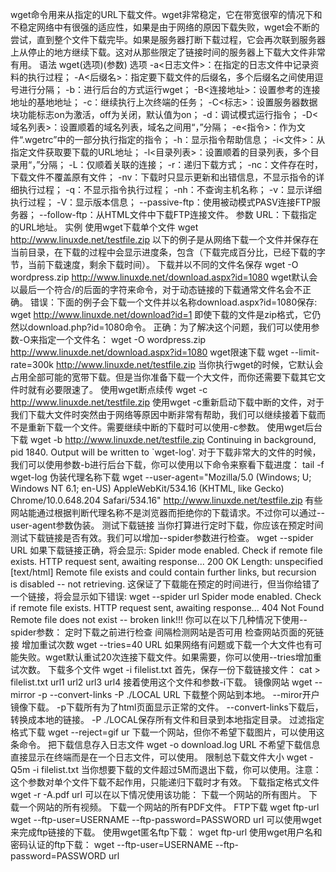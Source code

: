 wget命令用来从指定的URL下载文件。wget非常稳定，它在带宽很窄的情况下和不稳定网络中有很强的适应性，如果是由于网络的原因下载失败，wget会不断的尝试，直到整个文件下载完毕。如果是服务器打断下载过程，它会再次联到服务器上从停止的地方继续下载。这对从那些限定了链接时间的服务器上下载大文件非常有用。 语法 wget(选项)(参数) 选项 -a<日志文件>：在指定的日志文件中记录资料的执行过程； -A<后缀名>：指定要下载文件的后缀名，多个后缀名之间使用逗号进行分隔； -b：进行后台的方式运行wget； -B<连接地址>：设置参考的连接地址的基地地址； -c：继续执行上次终端的任务； -C<标志>：设置服务器数据块功能标志on为激活，off为关闭，默认值为on； -d：调试模式运行指令； -D<域名列表>：设置顺着的域名列表，域名之间用“，”分隔； -e<指令>：作为文件“.wgetrc”中的一部分执行指定的指令； -h：显示指令帮助信息； -i<文件>：从指定文件获取要下载的URL地址； -l<目录列表>：设置顺着的目录列表，多个目录用“，”分隔； -L：仅顺着关联的连接； -r：递归下载方式； -nc：文件存在时，下载文件不覆盖原有文件； -nv：下载时只显示更新和出错信息，不显示指令的详细执行过程； -q：不显示指令执行过程； -nh：不查询主机名称； -v：显示详细执行过程； -V：显示版本信息； --passive-ftp：使用被动模式PASV连接FTP服务器； --follow-ftp：从HTML文件中下载FTP连接文件。 参数 URL：下载指定的URL地址。 实例 使用wget下载单个文件 wget http://www.linuxde.net/testfile.zip 以下的例子是从网络下载一个文件并保存在当前目录，在下载的过程中会显示进度条，包含（下载完成百分比，已经下载的字节，当前下载速度，剩余下载时间）。 下载并以不同的文件名保存 wget -O wordpress.zip http://www.linuxde.net/download.aspx?id=1080 wget默认会以最后一个符合/的后面的字符来命令，对于动态链接的下载通常文件名会不正确。 错误：下面的例子会下载一个文件并以名称download.aspx?id=1080保存: wget http://www.linuxde.net/download?id=1 即使下载的文件是zip格式，它仍然以download.php?id=1080命令。 正确：为了解决这个问题，我们可以使用参数-O来指定一个文件名： wget -O wordpress.zip http://www.linuxde.net/download.aspx?id=1080 wget限速下载 wget --limit-rate=300k http://www.linuxde.net/testfile.zip 当你执行wget的时候，它默认会占用全部可能的宽带下载。但是当你准备下载一个大文件，而你还需要下载其它文件时就有必要限速了。 使用wget断点续传 wget -c http://www.linuxde.net/testfile.zip 使用wget -c重新启动下载中断的文件，对于我们下载大文件时突然由于网络等原因中断非常有帮助，我们可以继续接着下载而不是重新下载一个文件。需要继续中断的下载时可以使用-c参数。 使用wget后台下载 wget -b http://www.linuxde.net/testfile.zip Continuing in background, pid 1840. Output will be written to `wget-log'. 对于下载非常大的文件的时候，我们可以使用参数-b进行后台下载，你可以使用以下命令来察看下载进度： tail -f wget-log 伪装代理名称下载 wget --user-agent="Mozilla/5.0 (Windows; U; Windows NT 6.1; en-US) AppleWebKit/534.16 (KHTML, like Gecko) Chrome/10.0.648.204 Safari/534.16" http://www.linuxde.net/testfile.zip 有些网站能通过根据判断代理名称不是浏览器而拒绝你的下载请求。不过你可以通过--user-agent参数伪装。 测试下载链接 当你打算进行定时下载，你应该在预定时间测试下载链接是否有效。我们可以增加--spider参数进行检查。 wget --spider URL 如果下载链接正确，将会显示: Spider mode enabled. Check if remote file exists. HTTP request sent, awaiting response... 200 OK Length: unspecified [text/html] Remote file exists and could contain further links, but recursion is disabled -- not retrieving. 这保证了下载能在预定的时间进行，但当你给错了一个链接，将会显示如下错误: wget --spider url Spider mode enabled. Check if remote file exists. HTTP request sent, awaiting response... 404 Not Found Remote file does not exist -- broken link!!! 你可以在以下几种情况下使用--spider参数： 定时下载之前进行检查 间隔检测网站是否可用 检查网站页面的死链接 增加重试次数 wget --tries=40 URL 如果网络有问题或下载一个大文件也有可能失败。wget默认重试20次连接下载文件。如果需要，你可以使用--tries增加重试次数。 下载多个文件 wget -i filelist.txt 首先，保存一份下载链接文件： cat > filelist.txt url1 url2 url3 url4 接着使用这个文件和参数-i下载。 镜像网站 wget --mirror -p --convert-links -P ./LOCAL URL 下载整个网站到本地。 --miror开户镜像下载。 -p下载所有为了html页面显示正常的文件。 --convert-links下载后，转换成本地的链接。 -P ./LOCAL保存所有文件和目录到本地指定目录。 过滤指定格式下载 wget --reject=gif ur 下载一个网站，但你不希望下载图片，可以使用这条命令。 把下载信息存入日志文件 wget -o download.log URL 不希望下载信息直接显示在终端而是在一个日志文件，可以使用。 限制总下载文件大小 wget -Q5m -i filelist.txt 当你想要下载的文件超过5M而退出下载，你可以使用。注意：这个参数对单个文件下载不起作用，只能递归下载时才有效。 下载指定格式文件 wget -r -A.pdf url 可以在以下情况使用该功能： 下载一个网站的所有图片。 下载一个网站的所有视频。 下载一个网站的所有PDF文件。 FTP下载 wget ftp-url wget --ftp-user=USERNAME --ftp-password=PASSWORD url 可以使用wget来完成ftp链接的下载。 使用wget匿名ftp下载： wget ftp-url 使用wget用户名和密码认证的ftp下载： wget --ftp-user=USERNAME --ftp-password=PASSWORD url

 